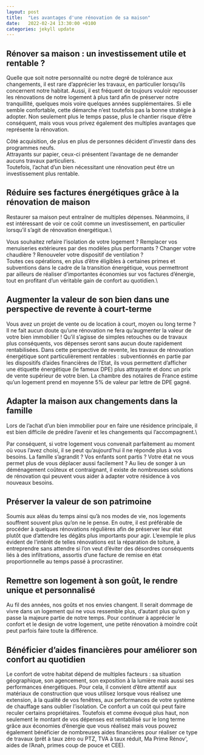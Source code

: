 ```yaml
---
layout: post
title:  "Les avantages d'une rénovation de sa maison"
date:   2022-02-24 13:30:00 +0100
categories: jekyll update
---
```

## Rénover sa maison : un investissement utile et rentable ?
Quelle que soit notre personnalité ou notre degré de tolérance aux changements, il est rare d’apprécier les travaux, en particulier lorsqu’ils concernent notre habitat. Aussi, il est fréquent de toujours vouloir repousser les rénovations de notre logement à plus tard afin de préserver notre tranquillité, quelques mois voire quelques années supplémentaires. Si elle semble confortable, cette démarche n’est toutefois pas la bonne stratégie à adopter. Non seulement plus le temps passe, plus le chantier risque d’être conséquent, mais vous vous privez également des multiples avantages que représente la rénovation.

Côté acquisition, de plus en plus de personnes décident d’investir dans des programmes neufs.\
Attrayants sur papier, ceux-ci présentent l’avantage de ne demander aucuns travaux particuliers.\
Toutefois, l’achat d’un bien nécessitant une rénovation peut être un investissement plus rentable.


## Réduire ses factures énergétiques grâce à la rénovation de maison
Restaurer sa maison peut entraîner de multiples dépenses. Néanmoins, il est intéressant de voir ce coût comme un investissement, en particulier lorsqu’il s’agit de rénovation énergétique.\

Vous souhaitez refaire l’isolation de votre logement ? Remplacer vos menuiseries extérieures par des modèles plus performants ? Changer votre chaudière ? Renouveler votre dispositif de ventilation ?\
Toutes ces opérations, en plus d’être éligibles à certaines primes et subventions dans le cadre de la transition énergétique, vous permettront par ailleurs de réaliser d’importantes économies sur vos factures d’énergie, tout en profitant d’un véritable gain de confort au quotidien.\

## Augmenter la valeur de son bien dans une perspective de revente à court-terme
Vous avez un projet de vente ou de location à court, moyen ou long terme ? Il ne fait aucun doute qu’une rénovation ne fera qu’augmenter la valeur de votre bien immobilier ! Qu’il s’agisse de simples retouches ou de travaux plus conséquents, vos dépenses seront sans aucun doute rapidement rentabilisées. Dans cette perspective de revente, les travaux de rénovation énergétique sont particulièrement rentables : subventionnés en partie par les dispositifs d’aides financières de l’Etat, ils vous permettent d’afficher une étiquette énergétique (le fameux DPE) plus attrayante et donc un prix de vente supérieur de votre bien. La chambre des notaires de France estime qu’un logement prend en moyenne 5% de valeur par lettre de DPE gagné.



## Adapter la maison aux changements dans la famille
Lors de l’achat d’un bien immobilier pour en faire une résidence principale, il est bien difficile de prédire l’avenir et les changements qui l’accompagnent.\

Par conséquent, si votre logement vous convenait parfaitement au moment où vous l’avez choisi, il se peut qu’aujourd’hui il ne réponde plus à vos besoins. La famille s’agrandit ? Vos enfants sont partis ? Votre état ne vous permet plus de vous déplacer aussi facilement ? Au lieu de songer à un déménagement coûteux et contraignant, il existe de nombreuses solutions de rénovation qui peuvent vous aider à adapter votre résidence à vos nouveaux besoins.

## Préserver la valeur de son patrimoine
Soumis aux aléas du temps ainsi qu’à nos modes de vie, nos logements souffrent souvent plus qu’on ne le pense. En outre, il est préférable de procéder à quelques rénovations régulières afin de préserver leur état plutôt que d’attendre les dégâts plus importants pour agir. L’exemple le plus évident de l’intérêt de telles rénovations est la réparation de toiture, à entreprendre sans attendre si l’on veut d’éviter des désordres conséquents liés à des infiltrations, assortis d’une facture de remise en état proportionnelle au temps passé à procrastiner.



## Remettre son logement à son goût, le rendre unique et personnalisé
Au fil des années, nos goûts et nos envies changent. Il serait dommage de vivre dans un logement qui ne vous ressemble plus, d’autant plus qu’on y passe la majeure partie de notre temps. Pour continuer à apprécier le confort et le design de votre logement, une petite rénovation à moindre coût peut parfois faire toute la différence.

## Bénéficier d’aides financières pour améliorer son confort au quotidien
Le confort de votre habitat dépend de multiples facteurs : sa situation géographique, son agencement, son exposition à la lumière mais aussi ses performances énergétiques. Pour cela, il convient d’être attentif aux matériaux de construction que vous utilisez lorsque vous réalisez une extension, à la qualité de vos fenêtres, aux performances de votre système de chauffage sans oublier l’isolation. Ce confort a un coût qui peut faire reculer certains propriétaires. Toutefois et comme évoqué plus haut, non seulement le montant de vos dépenses est rentabilisé sur le long terme grâce aux économies d’énergie que vous réalisez mais vous pouvez également bénéficier de nombreuses aides financières pour réaliser ce type de travaux (prêt à taux zéro ou PTZ, TVA à taux réduit, Ma Prime Rénov', aides de l’Anah, primes coup de pouce et CEE).

